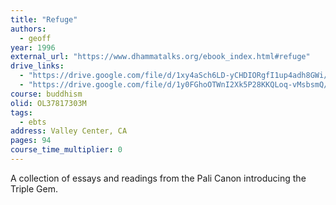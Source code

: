 ```yaml
---
title: "Refuge"
authors:
  - geoff
year: 1996
external_url: "https://www.dhammatalks.org/ebook_index.html#refuge"
drive_links:
  - "https://drive.google.com/file/d/1xy4aSch6LD-yCHDIORgfI1up4adh8GWi/view?usp=sharing"
  - "https://drive.google.com/file/d/1y0FGhoOTWnI2Xk5P28KKQLoq-vMsbsmQ/view?usp=sharing"
course: buddhism
olid: OL37817303M
tags:
  - ebts
address: Valley Center, CA
pages: 94
course_time_multiplier: 0
---
```


A collection of essays and readings from the Pali Canon introducing the Triple Gem.


